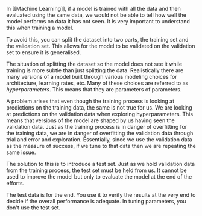 In [[Machine Learning]], if a model is trained with all the data and then evaluated using the same data, we would not be able to tell how well the model performs on data it has not seen. It is very important to understand this when training a model.

To avoid this, you can split the dataset into two parts, the training set and the validation set. This allows for the model to be validated on the validation set to ensure it is generalised.

The situation of splitting the dataset so the model does not see it while training is more subtle than just splitting the data. Realistically there are many versions of a model built through various modeling choices for architecture, learning rates, etc. Many of these choices are referred to as *hyperparameters*. This means that they are parameters of parameters.

A problem arises that even though the training process is looking at predictions on the training data, the same is not true for us. We are looking at predictions on the validation data when exploring hyperparameters. This means that versions of the model are shaped by us having seen the validation data. Just as the training process is in danger of overfitting for the training data, we are in danger of overfitting the validation data through trial and error and exploration.
Essentially, since we use the validation data as the measure of success, if we tune to that data then we are repeating the same issue.

The solution to this is to introduce a test set. Just as we hold validation data from the training process, the test set must be held from us. It cannot be used to improve the model but only to evaluate the model at the end of the efforts.

The test data is for the end. You use it to verify the results at the very end to decide if the overall performance is adequate. In tuning parameters, you don't use the test set.